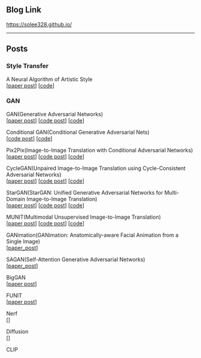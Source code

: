 ## Blog Link
https://solee328.github.io/


---

## Posts

### Style Transfer

A Neural Algorithm of Artistic Style<br>
[<a href="https://solee328.github.io/style_transfer/2022/07/12/neural-transfer_1.html" target="_blank">paper post</a>]
[<a href="https://github.com/solee328/post-code/blob/main/style_transfer/A_Neural_Style_Transfer.ipynb" target="_blank">code</a>]


### GAN
GAN(Generative Adversarial Networks)<br>
[<a href="https://solee328.github.io/gan/2022/09/13/gan_paper.html" target="_blank">paper post</a>]
[<a href="https://solee328.github.io/gan/2022/10/11/gan_code.html" target="_blank">code post</a>]
[<a href="https://github.com/solee328/post-code/blob/main/gan/Gan.ipynb" target="_blank">code</a>]

Conditional GAN(Conditional Generative Adversarial Nets)<br>
[<a href="https://solee328.github.io/gan/2022/11/01/cgan.html" target="_blank">code post</a>]
[<a href="https://github.com/solee328/post-code/blob/main/gan/Conditional_Gan.ipynb" target="_blank">code</a>]

Pix2Pix(Image-to-Image Translation with Conditional Adversarial Networks)<br>
[<a href="https://solee328.github.io/gan/2022/12/27/pix2pix_paper.html" target="_blank">paper post</a>]
[<a href="https://solee328.github.io/gan/2023/01/27/pix2pix_code.html" target="_blank">code post</a>]
[<a href="https://github.com/solee328/post-code/blob/main/gan/Pix2Pix.ipynb" target="_blank">code</a>]

CycleGAN(Unpaired Image-to-Image Translation using Cycle-Consistent Adversarial Networks)<br>
[<a href="https://solee328.github.io/gan/2023/02/09/cyclegan_paper.html" target="_blank">paper post</a>]
[<a href="https://solee328.github.io/gan/2023/02/28/cyclegan_code.html" target="_blank">code post</a>]
[<a href="https://github.com/solee328/post-code/blob/main/gan/CycleGAN.ipynb" target="_blank">code</a>]

StarGAN(StarGAN: Unified Generative Adversarial Networks for Multi-Domain Image-to-Image Translation)<br>
[<a href="https://solee328.github.io/gan/2023/03/13/stargan_paper.html" target="_blank">paper post</a>]
[<a href="https://solee328.github.io/gan/2023/04/04/stargan_code.html" target="_blank">code post</a>]
[<a href="https://github.com/solee328/post-code/blob/main/gan/StarGAN.ipynb" target="_blank">code</a>]

MUNIT(Multimodal Unsupervised Image-to-Image Translation)<br>
[<a href="https://solee328.github.io/gan/2023/04/19/munit_paper.html" target="_blank">paper post</a>]
[<a href="https://solee328.github.io/gan/2023/06/09/munit_code.html" target="_blank">code post</a>]
[<a href="https://github.com/solee328/post-code/blob/main/gan/munit.ipynb" target="_blank">code</a>]

GANimation(GANimation: Anatomically-aware Facial Animation from a Single Image)<br>
[<a href="https://solee328.github.io/gan/2023/07/04/ganimation_paper.html" target="_blank">paper_post</a>]

SAGAN(Self-Attention Generative Adversarial Networks)<br>
[<a href="https://solee328.github.io/gan/2023/09/27/sagan_paper.html" target="_blank">paper_post</a>]

BigGAN<br>
[<a href="https://solee328.github.io/gan/2023/11/03/biggan_paper.html" target="_blank">paper post</a>]

FUNIT<br>
[<a href="https://solee328.github.io/gan/2023/12/30/funit_paper.html" target="_blank">paper post</a>]

Nerf<br>
[]

Diffusion<br>
[]

CLIP<br>
